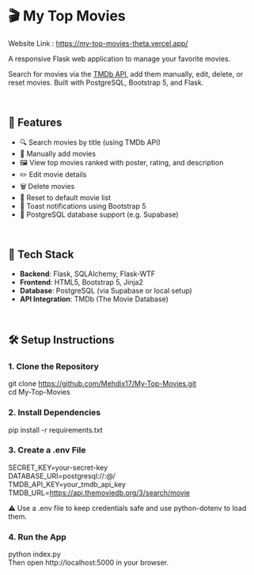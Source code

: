 # 🎬 My Top Movies

Website Link : https://my-top-movies-theta.vercel.app/ 

A responsive Flask web application to manage your favorite movies.

Search for movies via the [TMDb API](https://developer.themoviedb.org/), add them manually, edit, delete, or reset movies. Built with PostgreSQL, Bootstrap 5, and Flask.

<br>

## 🚀 Features

- 🔍 Search movies by title (using TMDb API)
- 📝 Manually add movies
- 🖼️ View top movies ranked with poster, rating, and description
- ✏️ Edit movie details
- 🗑️ Delete movies
- 🔄 Reset to default movie list
- 🍞 Toast notifications using Bootstrap 5
- 💾 PostgreSQL database support (e.g. Supabase)

<br>

## 🧰 Tech Stack

- **Backend**: Flask, SQLAlchemy, Flask-WTF
- **Frontend**: HTML5, Bootstrap 5, Jinja2
- **Database**: PostgreSQL (via Supabase or local setup)
- **API Integration**: TMDb (The Movie Database)

<br>

## 🛠️ Setup Instructions

### 1. Clone the Repository

git clone https://github.com/Mehdix17/My-Top-Movies.git \
cd My-Top-Movies

### 2. Install Dependencies

pip install -r requirements.txt

### 3. Create a .env File

SECRET_KEY=your-secret-key \
DATABASE_URI=postgresql://<user>:<password>@<host>/<db> \
TMDB_API_KEY=your_tmdb_api_key \
TMDB_URL=https://api.themoviedb.org/3/search/movie

⚠️ Use a .env file to keep credentials safe and use python-dotenv to load them.

### 4. Run the App

python index.py \
Then open http://localhost:5000 in your browser.
